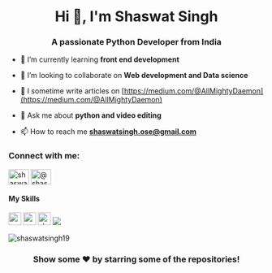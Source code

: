 <h1 align="center">Hi 👋, I'm Shaswat Singh</h1>
<h3 align="center">A passionate Python Developer from India</h3>



- 🌱 I’m currently learning **front end development**

- 👯 I’m looking to collaborate on **Web development and Data science**

- 📝 I sometime write articles on [https://medium.com/@AllMightyDaemon](https://medium.com/@AllMightyDaemon)

- 💬 Ask me about **python and video editing**

- 📫 How to reach me **shaswatsingh.ose@gmail.com**

<p align="left">
<h3 align="left">Connect with me:</h3>
<a href="https://linkedin.com/in/shaswat-singh-035a84144/" target="blank"><img align="center" src="https://cdn.jsdelivr.net/npm/simple-icons@3.0.1/icons/linkedin.svg" alt="shaswat-singh-035a84144/" height="30" width="40" /></a>
<a href="https://codeforces.com/profile/@shaswat008" target="blank"><img align="center" src="https://cdn.jsdelivr.net/npm/simple-icons@3.0.1/icons/codeforces.svg" alt="@shaswat008" height="30" width="40" /></a>
</p>

<h4>My Skills</h4>
<p align="left">
<img src="https://img.shields.io/badge/python-3776AB.svg?&style=for-the-badge&logo=python&logoColor=white" height="25"/>
<img src="https://img.shields.io/badge/HTML5-E34F26?style=for-the-badge&logo=html5&logoColor=white" height="25"/>
<img src="https://img.shields.io/badge/CSS3-1572B6?style=for-the-badge&logo=css3&logoColor=white" height="25/>    
</p>

<p>
<img src="https://github-readme-stats.vercel.app/api?username=shaswatsingh19&show_icons=true&theme=vue" alt="shaswatsingh19" /> 
<img src ="https://github-readme-stats.vercel.app/api/top-langs/?username=shaswatsingh19&theme=vue&layout=compact" />
</p>
<p align="left"> <img src="https://komarev.com/ghpvc/?username=shaswatsingh19" alt="shaswatsingh19" /> </p>


 <!--START_SECTION:activity-->


<div align="center">

### Show some ❤️ by starring some of the repositories!

</div>
